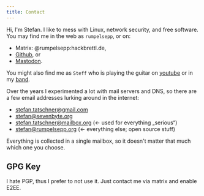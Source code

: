 ```yaml
---
title: Contact
---
```


Hi, I'm Stefan. I like to mess with Linux, network security, and free
software. You may find me in the web as `rumpelsepp`, or on:

* Matrix: @rumpelsepp:hackbrettl.de,
* [Github](https://github.com/rumpelsepp), or
* [Mastodon](https://mastodon.social/@rumpelsepp).

You might also find me as `Steff` who is playing the guitar on [youtube](https://www.youtube.com/channel/UCwEd6ddfgsjP_naRbS1q9JA) or in my [band](https://www.youtube.com/channel/UC_f3A1kUkOkQzo7GXy6x-Hg).

Over the years I experimented a lot with mail servers and DNS, so there are a few email addresses lurking around in the internet:

* stefan.tatschner@gmail.com
* stefan@sevenbyte.org
* stefan.tatschner@mailbox.org (<- used for everything „serious“)
* stefan@rumpelsepp.org (<- everything else; open source stuff)

Everything is collected in a single mailbox, so it doesn't matter that much which one you choose.

## GPG Key

I hate PGP, thus I prefer to not use it.
Just contact me via matrix and enable E2EE.
